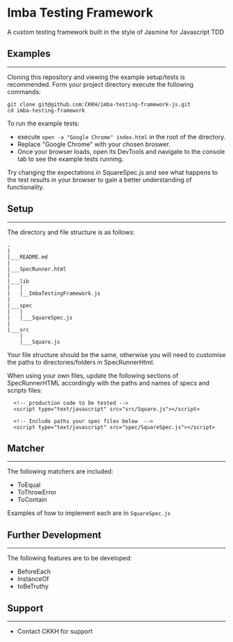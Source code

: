 Imba Testing Framework
=====================
A custom testing framework built in the style of Jasmine for Javascript TDD

## Examples
-----------
Cloning this repository and viewing the example setup/tests is recommended.
Form your project directory execute the following commands:

```
git clone git@github.com:CKKH/imba-testing-framework-js.git
cd imba-testing-framework
```
To run the example tests:
- execute  `open -a "Google Chrome" index.html` in the root of the directory.
- Replace "Google Chrome" with your chosen broswer.
- Once your browser loads, open its DevTools and navigate to the console tab to see
the example tests running.

Try changing the expectations in SquareSpec.js and see what happens to the test
results in your browser to gain a better understanding of functionality.

## Setup
--------
The directory and file structure is as follows:

```
.
|
|___README.md
|
|___SpecRunner.html
|
|___lib
|   |
|   |__ImbaTestingFramework.js
|
|___spec
|   |
|   |___SquareSpec.js
|
|___src
    |
    |___Square.js
```

Your file structure should be the same, otherwise you will need to customise
the paths to directories/folders in SpecRunnerHtml.

When using your own files, update the following sections of SpecRunnerHTML
accordingly with the paths and names of specs and scripts files:

```
  <!-- production code to be tested -->
  <script type="text/javascript" src="src/Square.js"></script>

  <!-- Include paths your spec files below  -->
  <script type="text/javascript" src="spec/SquareSpec.js"></script>
```

## Matcher
----------
The following matchers are included:
- ToEqual
- ToThrowError
- ToContain

Examples of how to implement each are in `SquareSpec.js`

## Further Development
----------------------
The following features are to be developed:
- BeforeEach
- InstanceOf
- toBeTruthy

## Support
----------
- Contact CKKH for support
